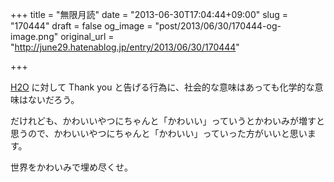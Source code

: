 +++
title = "無限月読"
date = "2013-06-30T17:04:44+09:00"
slug = "170444"
draft = false
og_image = "post/2013/06/30/170444-og-image.png"
original_url = "http://june29.hatenablog.jp/entry/2013/06/30/170444"

+++

<p><a class="keyword" href="http://d.hatena.ne.jp/keyword/H2O">H2O</a> に対して Thank you と告げる行為に、社会的な意味はあっても化学的な意味はないだろう。</p>
<p>だけれども、かわいいやつにちゃんと「かわいい」っていうとかわいみが増すと思うので、かわいいやつにちゃんと「かわいい」っていった方がいいと思います。</p>
<p>世界をかわいみで埋め尽くせ。</p>
